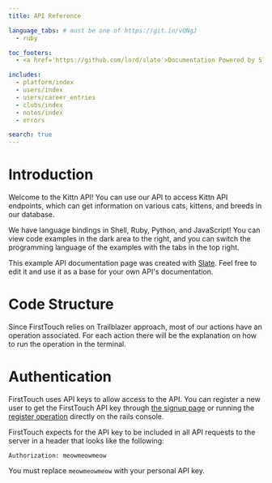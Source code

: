 ```yaml
---
title: API Reference

language_tabs: # must be one of https://git.io/vQNgJ
  - ruby

toc_footers:
  - <a href='https://github.com/lord/slate'>Documentation Powered by Slate</a>

includes:
  - platform/index
  - users/index
  - users/career_entries
  - clubs/index
  - notes/index
  - errors

search: true
---
```


# Introduction

Welcome to the Kittn API! You can use our API to access Kittn API endpoints, which can get information on various cats, kittens, and breeds in our database.

We have language bindings in Shell, Ruby, Python, and JavaScript! You can view code examples in the dark area to the right, and you can switch the programming language of the examples with the tabs in the top right.

This example API documentation page was created with [Slate](https://github.com/lord/slate). Feel free to edit it and use it as a base for your own API's documentation.

# Code Structure

Since FirstTouch relies on Trailblazer approach, most of our actions have an operation associated. For each action there will be the explanation on how to run the operation in the terminal.

# Authentication

FirstTouch uses API keys to allow access to the API. You can register a new user to get the FirstTouch API key through [the signup page](#SignUp) or running the [register operation](#RegisterOperation) directly on the rails console.

FirstTouch expects for the API key to be included in all API requests to the server in a header that looks like the following:

`Authorization: meowmeowmeow`

<aside class="notice">
You must replace <code>meowmeowmeow</code> with your personal API key.
</aside>
